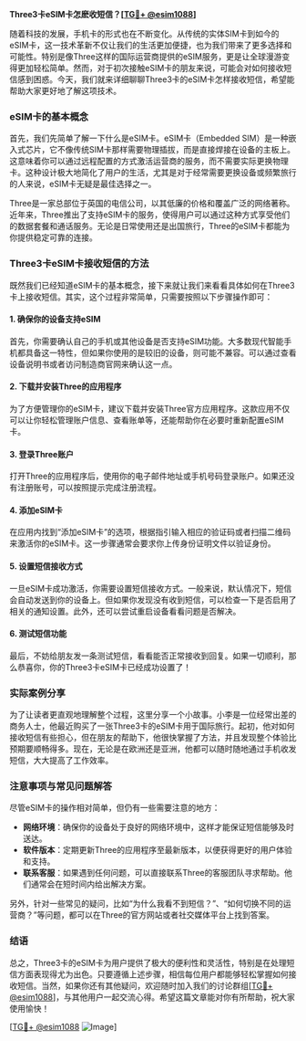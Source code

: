 **Three3卡eSIM卡怎麽收短信？[[TG💪+ @esim1088](https://t.me/s/esim1088)]**

随着科技的发展，手机卡的形式也在不断变化。从传统的实体SIM卡到如今的eSIM卡，这一技术革新不仅让我们的生活更加便捷，也为我们带来了更多选择和可能性。特别是像Three这样的国际运营商提供的eSIM服务，更是让全球漫游变得更加轻松简单。然而，对于初次接触eSIM卡的朋友来说，可能会对如何接收短信感到困惑。今天，我们就来详细聊聊Three3卡的eSIM卡怎样接收短信，希望能帮助大家更好地了解这项技术。

### eSIM卡的基本概念

首先，我们先简单了解一下什么是eSIM卡。eSIM卡（Embedded SIM）是一种嵌入式芯片，它不像传统SIM卡那样需要物理插拔，而是直接焊接在设备的主板上。这意味着你可以通过远程配置的方式激活运营商的服务，而不需要实际更换物理卡。这种设计极大地简化了用户的生活，尤其是对于经常需要更换设备或频繁旅行的人来说，eSIM卡无疑是最佳选择之一。

Three是一家总部位于英国的电信公司，以其低廉的价格和覆盖广泛的网络著称。近年来，Three推出了支持eSIM卡的服务，使得用户可以通过这种方式享受他们的数据套餐和通话服务。无论是日常使用还是出国旅行，Three的eSIM卡都能为你提供稳定可靠的连接。

### Three3卡eSIM卡接收短信的方法

既然我们已经知道eSIM卡的基本概念，接下来就让我们来看看具体如何在Three3卡上接收短信。其实，这个过程非常简单，只需要按照以下步骤操作即可：

#### 1. 确保你的设备支持eSIM

首先，你需要确认自己的手机或其他设备是否支持eSIM功能。大多数现代智能手机都具备这一特性，但如果你使用的是较旧的设备，则可能不兼容。可以通过查看设备说明书或者访问制造商官网来确认这一点。

#### 2. 下载并安装Three的应用程序

为了方便管理你的eSIM卡，建议下载并安装Three官方应用程序。这款应用不仅可以让你轻松管理账户信息、查看账单等，还能帮助你在必要时重新配置eSIM卡。

#### 3. 登录Three账户

打开Three的应用程序后，使用你的电子邮件地址或手机号码登录账户。如果还没有注册账号，可以按照提示完成注册流程。

#### 4. 添加eSIM卡

在应用内找到“添加eSIM卡”的选项，根据指引输入相应的验证码或者扫描二维码来激活你的eSIM卡。这一步骤通常会要求你上传身份证明文件以验证身份。

#### 5. 设置短信接收方式

一旦eSIM卡成功激活，你需要设置短信接收方式。一般来说，默认情况下，短信会自动发送到你的设备上。但如果你发现没有收到短信，可以检查一下是否启用了相关的通知设置。此外，还可以尝试重启设备看看问题是否解决。

#### 6. 测试短信功能

最后，不妨给朋友发一条测试短信，看看能否正常接收到回复。如果一切顺利，那么恭喜你，你的Three3卡eSIM卡已经成功设置了！

### 实际案例分享

为了让读者更直观地理解整个过程，这里分享一个小故事。小李是一位经常出差的商务人士，他最近购买了一张Three3卡的eSIM卡用于国际旅行。起初，他对如何接收短信有些担心，但在朋友的帮助下，他很快掌握了方法，并且发现整个体验比预期要顺畅得多。现在，无论是在欧洲还是亚洲，他都可以随时随地通过手机收发短信，大大提高了工作效率。

### 注意事项与常见问题解答

尽管eSIM卡的操作相对简单，但仍有一些需要注意的地方：

- **网络环境**：确保你的设备处于良好的网络环境中，这样才能保证短信能够及时送达。
- **软件版本**：定期更新Three的应用程序至最新版本，以便获得更好的用户体验和支持。
- **联系客服**：如果遇到任何问题，可以直接联系Three的客服团队寻求帮助。他们通常会在短时间内给出解决方案。

另外，针对一些常见的疑问，比如“为什么我看不到短信？”、“如何切换不同的运营商？”等问题，都可以在Three的官方网站或者社交媒体平台上找到答案。

### 结语

总之，Three3卡的eSIM卡为用户提供了极大的便利性和灵活性，特别是在处理短信方面表现得尤为出色。只要遵循上述步骤，相信每位用户都能够轻松掌握如何接收短信。当然，如果你还有其他疑问，欢迎随时加入我们的讨论群组[[TG💪+ @esim1088](https://t.me/s/esim1088)]，与其他用户一起交流心得。希望这篇文章能对你有所帮助，祝大家使用愉快！

[[TG💪+ @esim1088](https://t.me/s/esim1088) ![Image](https://i.postimg.cc/4NQfJmqS/Snipaste-2025-05-13-00-14-12.png)]